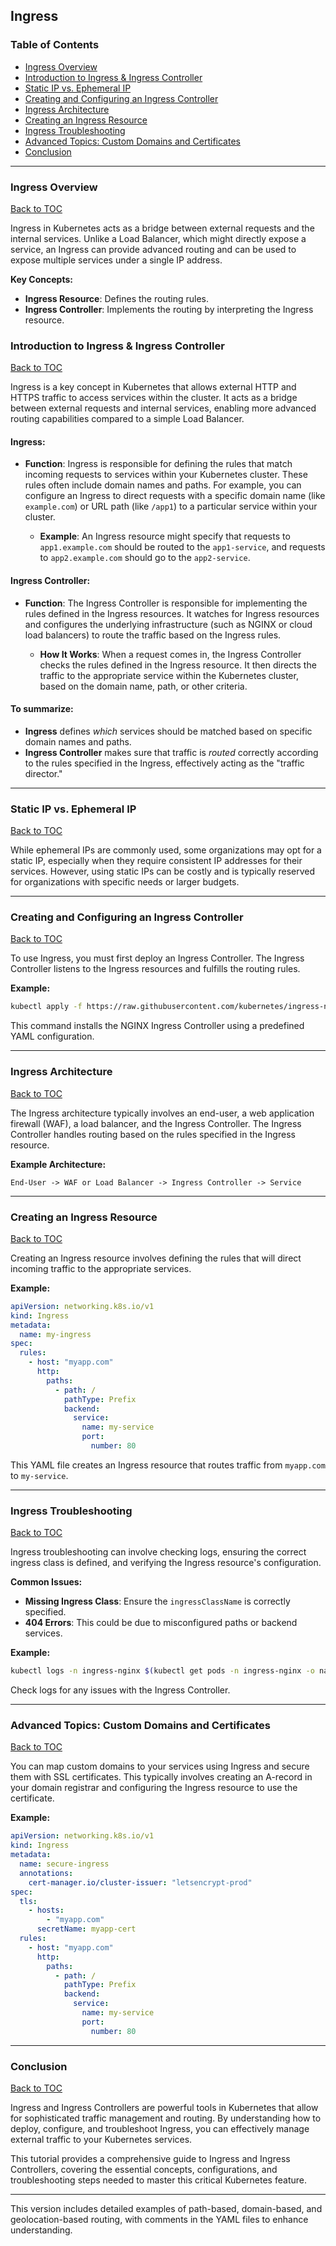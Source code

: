 ## Ingress

### **Table of Contents**
- [Ingress Overview](#ingress-overview)
- [Introduction to Ingress & Ingress Controller](#introduction-to-ingress--ingress-controller)
- [Static IP vs. Ephemeral IP](#static-ip-vs-ephemeral-ip)
- [Creating and Configuring an Ingress Controller](#creating-and-configuring-an-ingress-controller)
- [Ingress Architecture](#ingress-architecture)
- [Creating an Ingress Resource](#creating-an-ingress-resource)
- [Ingress Troubleshooting](#ingress-troubleshooting)
- [Advanced Topics: Custom Domains and Certificates](#advanced-topics-custom-domains-and-certificates)
- [Conclusion](#conclusion)

---

### **Ingress Overview**
[Back to TOC](#table-of-contents)

Ingress in Kubernetes acts as a bridge between external requests and the internal services. Unlike a Load Balancer, which might directly expose a service, an Ingress can provide advanced routing and can be used to expose multiple services under a single IP address.

**Key Concepts:**
- **Ingress Resource**: Defines the routing rules.
- **Ingress Controller**: Implements the routing by interpreting the Ingress resource.



### **Introduction to Ingress & Ingress Controller**
[Back to TOC](#table-of-contents)

Ingress is a key concept in Kubernetes that allows external HTTP and HTTPS traffic to access services within the cluster. It acts as a bridge between external requests and internal services, enabling more advanced routing capabilities compared to a simple Load Balancer.

#### **Ingress**:
- **Function**: Ingress is responsible for defining the rules that match incoming requests to services within your Kubernetes cluster. These rules often include domain names and paths. For example, you can configure an Ingress to direct requests with a specific domain name (like `example.com`) or URL path (like `/app1`) to a particular service within your cluster.
  
  - **Example**: An Ingress resource might specify that requests to `app1.example.com` should be routed to the `app1-service`, and requests to `app2.example.com` should go to the `app2-service`.

#### **Ingress Controller**:
- **Function**: The Ingress Controller is responsible for implementing the rules defined in the Ingress resources. It watches for Ingress resources and configures the underlying infrastructure (such as NGINX or cloud load balancers) to route the traffic based on the Ingress rules.
  
  - **How It Works**: When a request comes in, the Ingress Controller checks the rules defined in the Ingress resource. It then directs the traffic to the appropriate service within the Kubernetes cluster, based on the domain name, path, or other criteria.

#### **To summarize**:
- **Ingress** defines *which* services should be matched based on specific domain names and paths.
- **Ingress Controller** makes sure that traffic is *routed* correctly according to the rules specified in the Ingress, effectively acting as the "traffic director."

---

### **Static IP vs. Ephemeral IP**
[Back to TOC](#table-of-contents)

While ephemeral IPs are commonly used, some organizations may opt for a static IP, especially when they require consistent IP addresses for their services. However, using static IPs can be costly and is typically reserved for organizations with specific needs or larger budgets.

---

### **Creating and Configuring an Ingress Controller**
[Back to TOC](#table-of-contents)

To use Ingress, you must first deploy an Ingress Controller. The Ingress Controller listens to the Ingress resources and fulfills the routing rules.

**Example:**
```bash
kubectl apply -f https://raw.githubusercontent.com/kubernetes/ingress-nginx/main/deploy/static/provider/cloud/deploy.yaml
```
This command installs the NGINX Ingress Controller using a predefined YAML configuration.

---

### **Ingress Architecture**
[Back to TOC](#table-of-contents)

The Ingress architecture typically involves an end-user, a web application firewall (WAF), a load balancer, and the Ingress Controller. The Ingress Controller handles routing based on the rules specified in the Ingress resource.

**Example Architecture:**
```
End-User -> WAF or Load Balancer -> Ingress Controller -> Service
```

---

### **Creating an Ingress Resource**
[Back to TOC](#table-of-contents)

Creating an Ingress resource involves defining the rules that will direct incoming traffic to the appropriate services.

**Example:**
```yaml
apiVersion: networking.k8s.io/v1
kind: Ingress
metadata:
  name: my-ingress
spec:
  rules:
    - host: "myapp.com"
      http:
        paths:
          - path: /
            pathType: Prefix
            backend:
              service:
                name: my-service
                port:
                  number: 80
```
This YAML file creates an Ingress resource that routes traffic from `myapp.com` to `my-service`.

---

### **Ingress Troubleshooting**
[Back to TOC](#table-of-contents)

Ingress troubleshooting can involve checking logs, ensuring the correct ingress class is defined, and verifying the Ingress resource's configuration.

**Common Issues:**
- **Missing Ingress Class**: Ensure the `ingressClassName` is correctly specified.
- **404 Errors**: This could be due to misconfigured paths or backend services.

**Example:**
```bash
kubectl logs -n ingress-nginx $(kubectl get pods -n ingress-nginx -o name)
```
Check logs for any issues with the Ingress Controller.

---

### **Advanced Topics: Custom Domains and Certificates**
[Back to TOC](#table-of-contents)

You can map custom domains to your services using Ingress and secure them with SSL certificates. This typically involves creating an A-record in your domain registrar and configuring the Ingress resource to use the certificate.

**Example:**
```yaml
apiVersion: networking.k8s.io/v1
kind: Ingress
metadata:
  name: secure-ingress
  annotations:
    cert-manager.io/cluster-issuer: "letsencrypt-prod"
spec:
  tls:
    - hosts:
        - "myapp.com"
      secretName: myapp-cert
  rules:
    - host: "myapp.com"
      http:
        paths:
          - path: /
            pathType: Prefix
            backend:
              service:
                name: my-service
                port:
                  number: 80
```

---

### **Conclusion**
[Back to TOC](#table-of-contents)

Ingress and Ingress Controllers are powerful tools in Kubernetes that allow for sophisticated traffic management and routing. By understanding how to deploy, configure, and troubleshoot Ingress, you can effectively manage external traffic to your Kubernetes services.

This tutorial provides a comprehensive guide to Ingress and Ingress Controllers, covering the essential concepts, configurations, and troubleshooting steps needed to master this critical Kubernetes feature.

---

This version includes detailed examples of path-based, domain-based, and geolocation-based routing, with comments in the YAML files to enhance understanding.
